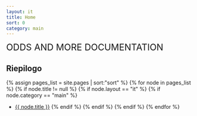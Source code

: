 ```yaml
---
layout: it
title: Home
sort: 0
category: main
---
```

<p class="message">
   

</p>

 <font size="5">ODDS AND MORE DOCUMENTATION</font>

<Odds and More Documentation>







## Riepilogo

{% assign pages_list = site.pages | sort:"sort" %}
    {% for node in pages_list %}
    {% if node.title != null %}
    {% if node.layout == "it" %}
    {% if node.category == "main" %}
  * <a class="link-detail"
      href="{{site.baseurl}}{{ node.url }}">{{ node.title }}</a>
    {% endif %}
    {% endif %}
    {% endif %}
    {% endfor %}


